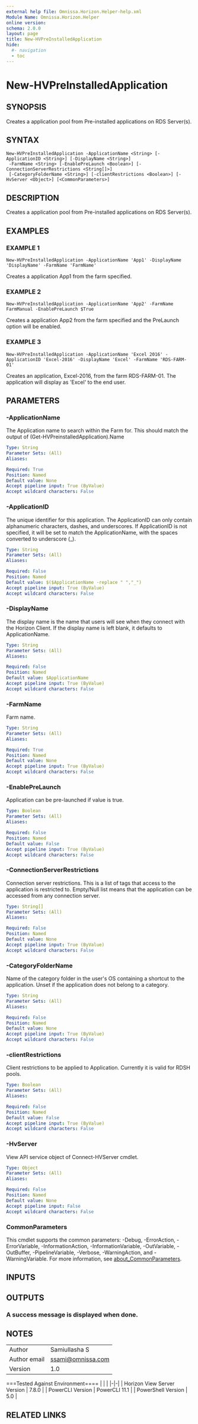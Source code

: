```yaml
---
external help file: Omnissa.Horizon.Helper-help.xml
Module Name: Omnissa.Horizon.Helper
online version:
schema: 2.0.0
layout: page
title: New-HVPreInstalledApplication
hide:
  #- navigation
  - toc
---
```


# New-HVPreInstalledApplication

## SYNOPSIS
Creates a application pool from Pre-installed applications on RDS Server(s).

## SYNTAX

```
New-HVPreInstalledApplication -ApplicationName <String> [-ApplicationID <String>] [-DisplayName <String>]
 -FarmName <String> [-EnablePreLaunch <Boolean>] [-ConnectionServerRestrictions <String[]>]
 [-CategoryFolderName <String>] [-clientRestrictions <Boolean>] [-HvServer <Object>] [<CommonParameters>]
```

## DESCRIPTION
Creates a application pool from Pre-installed applications on RDS Server(s).

## EXAMPLES

### EXAMPLE 1
```
New-HVPreInstalledApplication -ApplicationName 'App1' -DisplayName 'DisplayName' -FarmName 'FarmName'
```

Creates a application App1 from the farm specified.

### EXAMPLE 2
```
New-HVPreInstalledApplication -ApplicationName 'App2' -FarmName FarmManual -EnablePreLaunch $True
```

Creates a application App2 from the farm specified and the PreLaunch option will be enabled.

### EXAMPLE 3
```
New-HVPreInstalledApplication -ApplicationName 'Excel 2016' -ApplicationID 'Excel-2016' -DisplayName 'Excel' -FarmName 'RDS-FARM-01'
```

Creates an application, Excel-2016, from the farm RDS-FARM-01.
The application will display as 'Excel' to the end user.

## PARAMETERS

### -ApplicationName
The Application name to search within the Farm for.
This should match the output of (Get-HVPreinstalledApplication).Name

```yaml
Type: String
Parameter Sets: (All)
Aliases:

Required: True
Position: Named
Default value: None
Accept pipeline input: True (ByValue)
Accept wildcard characters: False
```

### -ApplicationID
The unique identifier for this application.
The ApplicationID can only contain alphanumeric characters, dashes, and underscores.
If ApplicationID is not specified, it will be set to match the ApplicationName, with the spaces converted to underscore (_).

```yaml
Type: String
Parameter Sets: (All)
Aliases:

Required: False
Position: Named
Default value: $($ApplicationName -replace " ","_")
Accept pipeline input: True (ByValue)
Accept wildcard characters: False
```

### -DisplayName
The display name is the name that users will see when they connect with the Horizon Client.
If the display name is left blank, it defaults to ApplicationName.

```yaml
Type: String
Parameter Sets: (All)
Aliases:

Required: False
Position: Named
Default value: $ApplicationName
Accept pipeline input: True (ByValue)
Accept wildcard characters: False
```

### -FarmName
Farm name.

```yaml
Type: String
Parameter Sets: (All)
Aliases:

Required: True
Position: Named
Default value: None
Accept pipeline input: True (ByValue)
Accept wildcard characters: False
```

### -EnablePreLaunch
Application can be pre-launched if value is true.

```yaml
Type: Boolean
Parameter Sets: (All)
Aliases:

Required: False
Position: Named
Default value: False
Accept pipeline input: True (ByValue)
Accept wildcard characters: False
```

### -ConnectionServerRestrictions
Connection server restrictions.
This is a list of tags that access to the application is restricted to.
Empty/Null list means that the application can be accessed from any connection server.

```yaml
Type: String[]
Parameter Sets: (All)
Aliases:

Required: False
Position: Named
Default value: None
Accept pipeline input: True (ByValue)
Accept wildcard characters: False
```

### -CategoryFolderName
Name of the category folder in the user's OS containing a shortcut to the application.
Unset if the application does not belong to a category.

```yaml
Type: String
Parameter Sets: (All)
Aliases:

Required: False
Position: Named
Default value: None
Accept pipeline input: True (ByValue)
Accept wildcard characters: False
```

### -clientRestrictions
Client restrictions to be applied to Application.
Currently it is valid for RDSH pools.

```yaml
Type: Boolean
Parameter Sets: (All)
Aliases:

Required: False
Position: Named
Default value: False
Accept pipeline input: True (ByValue)
Accept wildcard characters: False
```

### -HvServer
View API service object of Connect-HVServer cmdlet.

```yaml
Type: Object
Parameter Sets: (All)
Aliases:

Required: False
Position: Named
Default value: None
Accept pipeline input: False
Accept wildcard characters: False
```

### CommonParameters
This cmdlet supports the common parameters: -Debug, -ErrorAction, -ErrorVariable, -InformationAction, -InformationVariable, -OutVariable, -OutBuffer, -PipelineVariable, -Verbose, -WarningAction, and -WarningVariable. For more information, see [about_CommonParameters](http://go.microsoft.com/fwlink/?LinkID=113216).

## INPUTS

## OUTPUTS

### A success message is displayed when done.
## NOTES
| | |
|-|-|
| Author | Samiullasha S |
| Author email | ssami@omnissa.com |
| Version | 1.0 |

===Tested Against Environment====
| | |
|-|-|
| Horizon View Server Version | 7.8.0 |
| PowerCLI Version | PowerCLI 11.1 |
| PowerShell Version | 5.0 |

## RELATED LINKS
